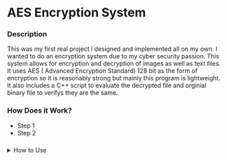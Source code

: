 # AES Encryption System
### Description
This was my first real project I designed and implemented all on my own. I wanted to do an encryption system due to my cyber security passion. This system allows for encryption and decryption of images as well as text files. It uses AES ( Advanced Encryption Standard) 128 bit as the form of encryption so it is reasonably strong but mainly this program is lightweight. It also includes a C++ script to evaluate the decrypted file and orginial binary file to verifys they are the same. 

### How Does it Work?
- Step 1
- Step 2

###
<details><summary>How to Use</summary>
<p>

#### Command

```
python main.py -i "input file" -o "output file"
```

</p>
</details>


